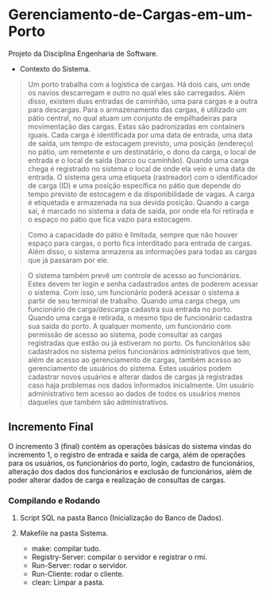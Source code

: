 # Gerenciamento-de-Cargas-em-um-Porto

Projeto da Disciplina Engenharia de Software.

* Contexto do Sistema.

> Um porto trabalha com a logística de cargas. Há dois cais, um onde os navios descarregam e outro no qual eles são carregados. Além disso, existem duas entradas de caminhão, uma para cargas e a outra para descargas. Para o armazenamento das cargas, é utilizado um pátio central, no qual atuam um conjunto de empilhadeiras para movimentação das cargas. Estas são padronizadas em containers iguais. Cada carga é identificada por uma data de entrada, uma data de saída, um tempo de estocagem previsto, uma posição (endereço) no pátio, um remetente e um destinatário, o dono da carga, o local de entrada e o local de saída (barco ou caminhão). Quando uma carga chega é registrado no sistema o local de onde ela veio e uma data de entrada. O sistema gera uma etiqueta (rastreador) com o identificador de carga (ID) e uma posição específica no pátio que depende do tempo previsto de estocagem e da disponibilidade de vagas. A carga é etiquetada e armazenada na sua devida posição. Quando a carga sai, é marcado no sistema a data de saída, por onde ela foi retirada e o espaço no pátio que fica vazio para estocagem.

> Como a capacidade do pátio é limitada, sempre que não houver espaço para cargas, o porto fica interditado para entrada de cargas. Além disso, o sistema armazena as informações para todas as cargas que já passaram por ele.

> O sistema também prevê um controle de acesso ao funcionários. Estes devem ter login e senha cadastrados antes de poderem acessar o sistema. Com isso, um funcionário poderá acessar o sistema a partir de seu terminal de trabalho. Quando uma carga chega, um funcionário de carga/descarga cadastra sua entrada no porto. Quando uma carga é retirada, o mesmo tipo de funcionário cadastra sua saída do porto. A qualquer momento, um funcionário com permissão de acesso ao sistema, pode consultar as cargas registradas que estão ou já estiveram no porto. Os funcionários são cadastrados no sistema pelos funcionários administrativos que tem, além de acesso ao gerenciamento de cargas, também acesso ao gerenciamento de usuários do sistema. Estes usuários podem cadastrar novos usuários e alterar dados de cargas já registradas caso haja problemas nos dados informados inicialmente. Um usuário administrativo tem acesso ao dados de todos os usuários menos daqueles que também são administrativos. 


## Incremento Final

O incremento 3 (final) contém as operações básicas do sistema vindas do incremento 1, o registro de entrada e saída de carga, além de operações para os usuários, os funcionários do porto, login, cadastro de funcionários, alteração dos dados dos funcionários e exclusão de funcionários, além de poder alterar dados de carga e realização de consultas de cargas.

### Compilando e Rodando

1. Script SQL na pasta Banco (Inicialização do Banco de Dados).

2. Makefile na pasta Sistema.
	* make: compilar tudo.
	* Registry-Server: compilar o servidor e registrar o rmi.
	* Run-Server: rodar o servidor.
	* Run-Cliente: rodar o cliente.
	* clean: Limpar a pasta.

